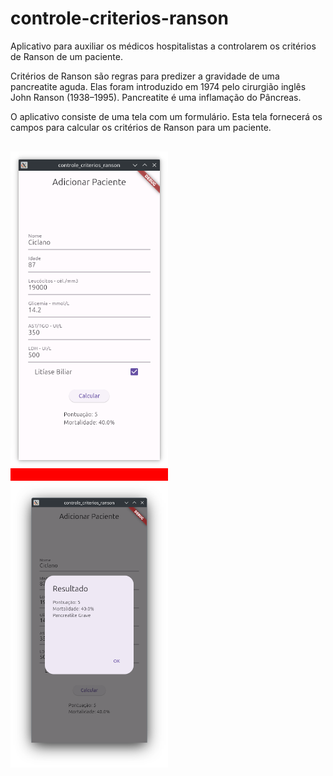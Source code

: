# controle-criterios-ranson

Aplicativo para auxiliar os médicos hospitalistas a controlarem os critérios de Ranson de um paciente.

Critérios de Ranson são regras para predizer a gravidade de uma pancreatite aguda. Elas foram introduzido em 1974 pelo cirurgião inglês John Ranson (1938–1995). Pancreatite é uma inflamação do Pâncreas.

O aplicativo consiste de uma tela com um formulário. Esta tela fornecerá os campos para calcular os critérios de Ranson para um paciente.

<div style="margin-top: 30px; background-color: red; display: flex; flex-direction: column; width: 50%; gap: 20px;">
  <img src="images/form-01.png"/>
  <img src="images/form-02.png"/>
</div>

